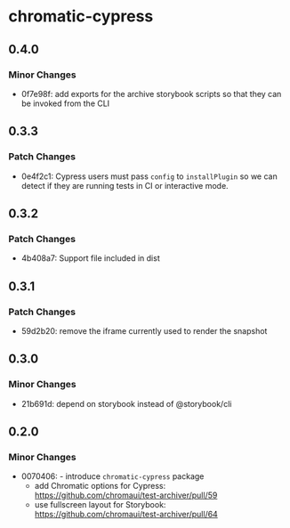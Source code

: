 # chromatic-cypress

## 0.4.0

### Minor Changes

- 0f7e98f: add exports for the archive storybook scripts so that they can be invoked from the CLI

## 0.3.3

### Patch Changes

- 0e4f2c1: Cypress users must pass `config` to `installPlugin` so we can detect if they are running tests in CI or interactive mode.

## 0.3.2

### Patch Changes

- 4b408a7: Support file included in dist

## 0.3.1

### Patch Changes

- 59d2b20: remove the iframe currently used to render the snapshot

## 0.3.0

### Minor Changes

- 21b691d: depend on storybook instead of @storybook/cli

## 0.2.0

### Minor Changes

- 0070406: - introduce `chromatic-cypress` package
  - add Chromatic options for Cypress: https://github.com/chromaui/test-archiver/pull/59
  - use fullscreen layout for Storybook: https://github.com/chromaui/test-archiver/pull/64

